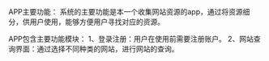 APP主要功能：
系统的主要功能是本一个收集网站资源的app，通过将资源细分，供用户使用，能够方便用户寻找对应的资源。

APP包含主要功能模块：
1、登录注册：用户在使用前需要注册账户。
2、网站查询界面：通过选择不同种类的网站，进行网站的查询。